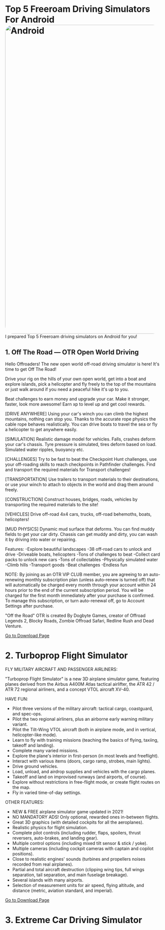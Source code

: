 # Top 5 Freeroam Driving Simulators For Android<br><img src="https://encrypted-tbn0.gstatic.com/images?q=tbn:ANd9GcQwagI60b3udBw5e_hyciSqOyDktEqzuUeJxw&usqp=CAU" alt="Android" style="float: left; margin-right: 10px; width: 1000px; border-radius: 25px;" />

I prepared Top 5 Freeroam driving simulators on Android for you!

## 1. Off The Road — OTR Open World Driving

Hello Offroaders! The new open world off-road driving simulator is here! It's time to get Off The Road!

Drive your rig on the hills of your own open world, get into a boat and explore islands, pick a helicopter and fly freely to the top of the mountains or just walk around if you need a peaceful hike it's up to you.

Beat challenges to earn money and upgrade your car. Make it stronger, faster, look more awesome!
Earn xp to level up and get cool rewards.


[DRIVE ANYWHERE]
Using your car's winch you can climb the highest mountains, nothing can stop you. Thanks to the accurate rope physics the cable rope behaves realistically. You can drive boats to travel the sea or fly a helicopter to get anywhere easily.

[SIMULATION]
Realistic damage model for vehicles. Falls, crashes deform your car's chassis. Tyre pressure is simulated, tires deform based on load. Simulated water ripples, buoyancy etc.

[CHALLENGES]
Try to be fast to beat the Checkpoint Hunt challenges, use your off-roading skills to reach checkpoints in Pathfinder challenges. Find and transport the required materials for Transport challenges!

[TRANSPORTATION]
Use trailers to transport materials to their destinations, or use your winch to attach to objects in the world and drag them around freely.

[CONSTRUCTION]
Construct houses, bridges, roads, vehicles by transporting the required materials to the site!

[VEHICLES]
Drive off-road 4x4 cars, trucks, off-road behemoths, boats, helicopters!

[MUD PHYSICS]
Dynamic mud surface that deforms. You can find muddy fields to get your car dirty. Chassis can get muddy and dirty, you can wash it by driving into water or repairing.

Features:
-Explore beautiful landscapes
-38 off-road cars to unlock and drive
-Driveable boats, helicopters
-Tons of challenges to beat
-Collect card packs to unlock new cars
-Tons of collectables
-Physically simulated water
-Climb hills
-Transport goods
-Beat challenges
-Endless fun

NOTE: By joining as an OTR VIP CLUB member, you are agreeing to an auto-renewing monthly subscription plan (unless auto-renew is turned off) that will automatically be charged every month through your account within 24 hours prior to the end of the current subscription period. You will be charged for the first month immediately after your purchase is confirmed. To manage this subscription, or turn auto-renewal off, go to Account Settings after purchase.

"Off the Road" OTR is created By Dogbyte Games, creator of Offroad Legends 2, Blocky Roads, Zombie Offroad Safari, Redline Rush and Dead Venture.

[Go to Download Page](https://play.google.com/store/apps/details?id=com.dogbytegames.offtheroad&hl=tr&gl=US)

# 2. Turboprop Flight Simulator

FLY MILITARY AIRCRAFT AND PASSENGER AIRLINERS:

"Turboprop Flight Simulator" is a new 3D airplane simulator game, featuring planes derived from the Airbus A400M Atlas tactical airlifter, the ATR 42 / ATR 72 regional airliners, and a concept VTOL aircraft XV-40.


HAVE FUN:

* Pilot three versions of the military aircraft: tactical cargo, coastguard, and spec-ops.
* Pilot the two regional airliners, plus an airborne early warning military variant.
* Pilot the Tilt-Wing VTOL aircraft (both in airplane mode, and in vertical, helicopter-like mode).
* Learn to fly with training missions (teaching the basics of flying, taxiing, takeoff and landing).
* Complete many varied missions.
* Explore the plane's interior in first-person (in most levels and freeflight).
* Interact with various items (doors, cargo ramp, strobes, main lights).
* Drive ground vehicles.
* Load, unload, and airdrop supplies and vehicles with the cargo planes.
* Takeoff and land on improvised runways (and airports, of course).
* Explore without restrictions in free-flight mode, or create flight routes on the map.
* Fly in varied time-of-day settings.


OTHER FEATURES:

* NEW & FREE airplane simulator game updated in 2021!
* NO MANDATORY ADS! Only optional, rewarded ones in-between flights.
* Great 3D graphics (with detailed cockpits for all the aeroplanes).
* Realistic physics for flight simulation.
* Complete pilot controls (including rudder, flaps, spoilers, thrust reversers, auto-brakes, and landing gear).
* Multiple control options (including mixed tilt sensor & stick / yoke).
* Multiple cameras (including cockpit cameras with captain and copilot positions).
* Close to realistic engines' sounds (turbines and propellers noises recorded from real airplanes).
* Partial and total aircraft destruction (clipping wing tips, full wings separation, tail separation, and main fuselage breakage).
* Several islands with many airports.
* Selection of measurement units for air speed, flying altitude, and distance (metric, aviation standard, and imperial).

[Go to Download Page](https://play.google.com/store/apps/details?id=com.AXgamesoft.TurbopropFS&hl=tr&gl=US)

# 3. Extreme Car Driving Simulator

